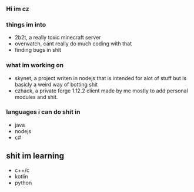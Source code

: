### Hi im cz


### things im into

- 2b2t, a really toxic minecraft server
- overwatch, cant really do much coding with that 
- finding bugs in shit

### what im working on
- skynet, a project writen in nodejs that is intended for alot of stuff but is basicly a weird way of botting shit
- czhack, a private forge 1.12.2 client made by me mostly to add personal modules and shit.
### languages i can do shit in
- java
- nodejs
- c#

## shit im learning
- c++/c
- kotlin
- python
